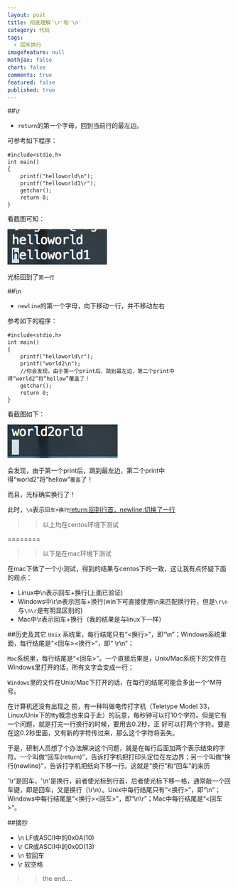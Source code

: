 ```yaml
---
layout: post
title: 彻底理解'\r'和'\n'
category: 代码
tags: 
  - 回车换行
imagefeature: null
mathjax: false
chart: false
comments: true
featured: false
published: true
---
```


##\r
*	`return`的第一个字母，回到当前行的最左边。

可参考如下程序：

	#include<stdio.h>
	int main()
	{
		printf("helloworld\n");
		printf("helloworld1\r");
		getchar();
		return 0;
	}
	
看截图可知：

![img](/images/post/return/return.png)

光标回到了`第一行`

##\n
*	`newline`的第一个字母，向下移动一行，并不移动左右

参考如下的程序：

	#include<stdio.h>
	int main()
	{
		printf("helloworld\r");
		printf("world2\n"); 
		//你会发现，由于第一个print后，跳到最左边，第二个print中得“world2”将“hellow”覆盖了！
		getchar();
		return 0;
	}
	
看截图如下：

![img](/images/post/return/newline.png)

会发现，由于第一个print后，跳到最左边，第二个print中得“world2”将“hellow”`覆盖`了！

而且，光标确实换行了！

此时，`\n`表示`回车+换行`<return:回到行首，newline:切换了一行>

>>以上均在centos环境下测试

========

>>以下是在mac环境下测试

在mac下做了一个小测试，得到的结果与centos下的一致，这让我有点怀疑下面的观点：

*	Linux中\n表示回车+换行(上面已验证)
*	Windows中\r\n表示回车+换行(win下可直接使用\n来匹配换行符，但是`\r\n`与`\n\r`是有明显区别的)
*	Mac中\r表示回车+换行（我的结果是与linux下一样）

##历史及其它
`Unix` 系统里，每行结尾只有“<换行>”，即“\n”；Windows系统里面，每行结尾是“<回车><换行>”，即“ \r\n”；

`Mac`系统里，每行结尾是“<回车>”。一个直接后果是，Unix/Mac系统下的文件在Windows里打开的话，所有文字会变成一行；

`Windows`里的文件在Unix/Mac下打开的话，在每行的结尾可能会多出一个^M符号。

在计算机还没有出现之 前，有一种叫做电传打字机（Teletype Model 33，Linux/Unix下的tty概念也来自于此）的玩意，每秒钟可以打10个字符。但是它有一个问题，就是打完一行换行的时候，要用去0.2秒，正 好可以打两个字符。要是在这0.2秒里面，又有新的字符传过来，那么这个字符将丢失。

于是，研制人员想了个办法解决这个问题，就是在每行后面加两个表示结束的字符。一个叫做“回车(return)”，告诉打字机把打印头定位在左边界；另一个叫做“换行(newline)”，告诉打字机把纸向下移一行。这就是“换行”和“回车”的来历


'\r'是回车，'\n'是换行，前者使光标到行首，后者使光标下移一格，通常敲一个回车键，即是回车，又是换行（\r\n）。Unix中每行结尾只有“<换行>”，即“\n”；Windows中每行结尾是“<换行><回车>”，即“\n\r”；Mac中每行结尾是“<回车>”。

##摘抄
*	\n  LF或ASCII中的0x0A(10)
*	\r  CR或ASCII中的0x0D(13)
*	\n 软回车
*	\r 软空格


>>the end....